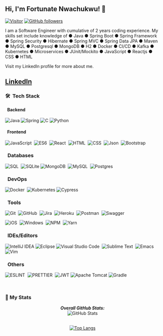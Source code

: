 <h2>Hi, I'm Fortunate Nwachukwu! 👋</h2>

[![Visitor](https://visitor-badge.laobi.icu/badge?page_id=NfoTECH.NfoTECH)](https://github.com/NfoTECH) [![GitHub followers](https://img.shields.io/github/followers/NfoTECH.svg?style=social&label=Follow)](https://github.com/NfoTECH?tab=followers)

<p>I am a Software Engineer with cumulative of 2 years coding experience. My skills set include knowledge of  ● Java ● Spring Boot ● Spring Framework ● Spring Security ● Hibernate ● Spring MVC ● Spring Data JPA ● Maven ● MySQL ● Postgresql ● MongoDB ● H2 ● Docker ● CI/CD ● Kafka ● Kubernetes ● Microservices ● JUnit/Mockito ● JavaScript ● Reactjs ● CSS ● HTML
</p>
Visit my LinkedIn profile for more about me.

<a href="https://www.linkedin.com/in/fortunate-nwachukwu-807825a4/">LinkedIn</a>
---

### 🛠 &nbsp;Tech Stack

#### &nbsp; Backend

![Java](https://img.shields.io/badge/java-%23ED8B00.svg?style=for-the-badge&logo=java&logoColor=white)
![Spring](https://img.shields.io/badge/spring-%236DB33F.svg?style=for-the-badge&logo=spring&logoColor=white)
![C](https://img.shields.io/badge/c-%2300599C.svg?style=for-the-badge&logo=c&logoColor=white)
![Python](https://img.shields.io/badge/python-3670A0?style=for-the-badge&logo=python&logoColor=ffdd54)


#### &nbsp; Frontend

![JavaScript](https://img.shields.io/badge/-JavaScript-05122A?style=flat&logo=javascript)&nbsp;
![ES6](https://img.shields.io/badge/-ES6-05122A?style=flat&logo=javascript)&nbsp;
![React](https://img.shields.io/badge/-React-05122A?style=flat&logo=react)&nbsp;
![HTML](https://img.shields.io/badge/-HTML-05122A?style=flat&logo=HTML5)&nbsp;
![CSS](https://img.shields.io/badge/-CSS-05122A?style=flat&logo=CSS3&logoColor=1572B6)&nbsp;
![Json](https://img.shields.io/badge/-json-05122A?style=flat&logo=json)&nbsp;
![Bootstrap](https://img.shields.io/badge/-Bootstrap-05122A?style=flat&logo=bootstrap&logoColor=563D7C)

### &nbsp; Databases

![SQL](https://img.shields.io/badge/-SQL-05122A?style=flat&logo=sql)&nbsp;
![SQLite](https://img.shields.io/badge/sqlite-%2307405e.svg?style=for-the-badge&logo=sqlite&logoColor=white)
![MongoDB](https://img.shields.io/badge/-MongoDB-05122A?style=flat&logo=mongodb)&nbsp;
![MySQL](https://img.shields.io/badge/MySQL-005C84?style=for-the-badge&logo=mysql&logoColor=white)&nbsp;
![Postgres](https://img.shields.io/badge/PostgreSQL-316192?style=for-the-badge&logo=postgresql&logoColor=white)


### &nbsp; DevOps
![Docker](https://img.shields.io/badge/Docker-2CA5E0?style=for-the-badge&logo=docker&logoColor=white)&nbsp;
![Kubernetes](https://img.shields.io/badge/kubernetes-%23326ce5.svg?style=for-the-badge&logo=kubernetes&logoColor=white)
![Cypress](https://img.shields.io/badge/Cypress-17202C?style=for-the-badge&logo=cypress&logoColor=white)


### &nbsp; Tools

![Git](https://img.shields.io/badge/-Git-05122A?style=flat&logo=git)&nbsp;
![GitHub](https://img.shields.io/badge/-GitHub-05122A?style=flat&logo=github)&nbsp;
![Jira](https://img.shields.io/badge/-Jira-05122A?style=flat&logo=jira)&nbsp;
![Heroku](https://img.shields.io/badge/-Heroku-05122A?style=flat&logo=heroku)&nbsp;
![Postman](https://img.shields.io/badge/-Postman-05122A?style=flat&logo=postman)&nbsp;
![Swagger](https://img.shields.io/badge/-Swagger-%23Clojure?style=for-the-badge&logo=swagger&logoColor=white)


![iOS](https://img.shields.io/badge/-iOS-05122A?style=flat&logo=ios)&nbsp;
![Windows](https://img.shields.io/badge/-Windows-05122A?style=flat&logo=windows)&nbsp;
![NPM](https://img.shields.io/badge/-npm-05122A?style=flat&logo=npm)&nbsp;
![Yarn](https://img.shields.io/badge/-yarn-05122A?style=flat&logo=yarn)&nbsp;

### &nbsp; IDEs/Editors
![IntelliJ IDEA](https://img.shields.io/badge/IntelliJIDEA-000000.svg?style=for-the-badge&logo=intellij-idea&logoColor=white)
![Eclipse](https://img.shields.io/badge/Eclipse-FE7A16.svg?style=for-the-badge&logo=Eclipse&logoColor=white)
![Visual Studio Code](https://img.shields.io/badge/-Visual%20Studio%20Code-05122A?style=flat&logo=visual-studio-code&logoColor=007ACC)&nbsp;
![Sublime Text](https://img.shields.io/badge/sublime_text-%23575757.svg?&style=for-the-badge&logo=sublime-text&logoColor=important)&nbsp;
![Emacs](https://img.shields.io/badge/Emacs-%237F5AB6.svg?&style=for-the-badge&logo=gnu-emacs&logoColor=white)
![Vim](https://img.shields.io/badge/VIM-%2311AB00.svg?style=for-the-badge&logo=vim&logoColor=white)

### &nbsp; Others
![ESLINT](https://img.shields.io/badge/-npm-05122A?style=flat&logo=npm)&nbsp;
![PRETTIER](https://img.shields.io/badge/prettier-1A2C34?style=for-the-badge&logo=prettier&logoColor=F7BA3E)&nbsp;
![JWT](https://img.shields.io/badge/JWT-black?style=for-the-badge&logo=JSON%20web%20tokens)
![Apache Tomcat](https://img.shields.io/badge/apache%20tomcat-%23F8DC75.svg?style=for-the-badge&logo=apache-tomcat&logoColor=black)
![Gradle](https://img.shields.io/badge/Gradle-02303A.svg?style=for-the-badge&logo=Gradle&logoColor=white)








</br>

### 👀 My Stats

<div>

  <p align="center">
  <b><em>Overall GitHub Stats:</em></b> <br/>
    <img src="https://github-readme-streak-stats.herokuapp.com/demo/preview.php?user=NfoTECH" alt="GitHub Stats" /> <br/><br/>
</p>
  <div align="center">

[![Top Langs](https://github-readme-stats.vercel.app/api/top-langs/?username=NfoTECH&hide=shell&langs_count=8&show_icons=true)](https://github.com/NfoTECH/github-readme-stats)

</div>

</div>

<!--
**NfoTECH/NfoTECH** is a ✨ _special_ ✨ repository because its `README.md` (this file) appears on your GitHub profile.

Here are some ideas to get you started:

- 🔭 I’m currently working on ...
- 🌱 I’m currently learning ...
- 👯 I’m looking to collaborate on ...
- 🤔 I’m looking for help with ...
- 💬 Ask me about ...
- 📫 How to reach me: ...
- 😄 Pronouns: ...
- ⚡ Fun fact: ...
-->
